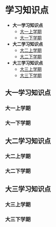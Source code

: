 # 学习知识点

  - **大一学习知识点**
    - [大一上学期](#大一上学期)
    - [大一下学期](#大一下学期)
  - **大二学习知识点**
    - [大二上学期](#大二上学期)
    - [大二下学期](#大二下学期)
  - **大三学习知识点**
    - [大三上学期](#大三上学期)
    - [大三下学期](#大三下学期)

## 大一学习知识点

### 大一上学期

### 大一下学期

## 大二学习知识点

### 大二上学期

### 大二下学期

## 大三学习知识点

### 大三上学期

### 大三下学期